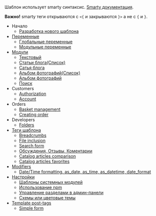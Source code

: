 
Шаблон использует smarty синтаксис. [Smarty документация](https://www.smarty.net/docs/en/).

**Важно!** smarty теги открываются с `<{` и закрываются `}>` а не с `{` и `}`.
- Начало
  - [Разработка нового шаблона](developers/folders.md)
- [Переменные](variables/index.md)
  - [Глобальные переменные](variables/global_variables.md)
  - [Модульные переменные](variables/module_variables.md)
- [Модули](modules/index.md)
  - [Текстовый](modules/text.md)
  - [Статьи блога(Список)](modules/articles.md)
  - [Сатья блога](modules/article.md)
  - [Альбом фотографий(Список)](modules/photo_albums.md)
  - [Альбом фотографий](modules/photo_album.md)
  - [Поиск](modules/search.md)
- Customers
  - [Authorization](customers/authorization.md)
  - [Account](customers/account.md)
- Orders
  - [Basket management](orders/basket_management.md)
  - [Creating order](orders/creating_order.md)
- Developers
  - [Folders](developers/folders.md)
- [Теги шаблона](tags/index.md)
  - [Breadcrumbs](tags/breadcrumbs.md)
  - [File inclusion](tags/file.md)
  - [Search form](tags/search_form.md)
  - [Обсуждения, Отзывы, Коментарии](tags/discussion.md)
  - [Catalog articles comparison](tags/comparison.md)
  - [Catalog articles favorites](tags/favorites.md)
- [Modifiers](modifiers/index.md)
  - [Date/Time formatting. as_date, as_time, as_datetime, date_format](modifiers/datetime.md)
- [Настройки](settings/settings.md)
  - [Шаблоны системных модулей](settings/system_module_templates.md)
  - [Использование npm](settings/using_npm.md)
  - [Управление разделами в админ-панели](settings/admin_sections.md)
  - [Схемы или цветовые темы](settings/schemes.md)
- [Template post-tags](post_tags/index.md)
  - [Simple form](post_tags/simple_form.md)
